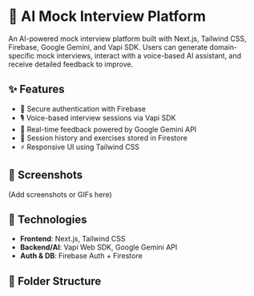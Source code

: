 # 🧠 AI Mock Interview Platform

An AI-powered mock interview platform built with Next.js, Tailwind CSS, Firebase, Google Gemini, and Vapi SDK. Users can generate domain-specific mock interviews, interact with a voice-based AI assistant, and receive detailed feedback to improve.

## ✨ Features
- 🔐 Secure authentication with Firebase
- 🎙️ Voice-based interview sessions via Vapi SDK
- 📘 Real-time feedback powered by Google Gemini API
- 🔄 Session history and exercises stored in Firestore
- ⚡ Responsive UI using Tailwind CSS

## 📸 Screenshots
(Add screenshots or GIFs here)

## 🚀 Technologies
- **Frontend**: Next.js, Tailwind CSS
- **Backend/AI**: Vapi Web SDK, Google Gemini API
- **Auth & DB**: Firebase Auth + Firestore

## 📂 Folder Structure
